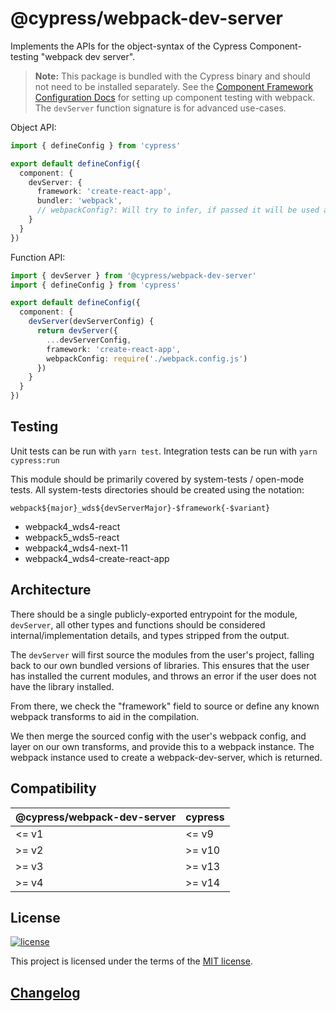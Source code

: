 # @cypress/webpack-dev-server

Implements the APIs for the object-syntax of the Cypress Component-testing "webpack dev server".

> **Note:** This package is bundled with the Cypress binary and should not need to be installed separately. See the [Component Framework Configuration Docs](https://docs.cypress.io/guides/component-testing/component-framework-configuration) for setting up component testing with webpack. The `devServer` function signature is for advanced use-cases.

Object API:

```ts
import { defineConfig } from 'cypress'

export default defineConfig({
  component: {
    devServer: {
      framework: 'create-react-app',
      bundler: 'webpack',
      // webpackConfig?: Will try to infer, if passed it will be used as is
    }
  }
})
```

Function API:

```ts
import { devServer } from '@cypress/webpack-dev-server'
import { defineConfig } from 'cypress'

export default defineConfig({
  component: {
    devServer(devServerConfig) {
      return devServer({
        ...devServerConfig,
        framework: 'create-react-app',
        webpackConfig: require('./webpack.config.js')
      })
    }
  }
})
```

## Testing

Unit tests can be run with `yarn test`. Integration tests can be run with `yarn cypress:run`

This module should be primarily covered by system-tests / open-mode tests. All system-tests directories should be created using the notation:

`webpack${major}_wds${devServerMajor}-$framework{-$variant}`

- webpack4_wds4-react
- webpack5_wds5-react
- webpack4_wds4-next-11
- webpack4_wds4-create-react-app

## Architecture

There should be a single publicly-exported entrypoint for the module, `devServer`, all other types and functions should be considered internal/implementation details, and types stripped from the output.

The `devServer` will first source the modules from the user's project, falling back to our own bundled versions of libraries. This ensures that the user has installed the current modules, and throws an error if the user does not have the library installed.

From there, we check the "framework" field to source or define any known webpack transforms to aid in the compilation.

We then merge the sourced config with the user's webpack config, and layer on our own transforms, and provide this to a webpack instance. The webpack instance used to create a webpack-dev-server, which is returned.

## Compatibility

| @cypress/webpack-dev-server | cypress |
| --------------------------- | ------- |
| <= v1                       | <= v9   |
| >= v2                       | >= v10  |
| >= v3                       | >= v13  |
| >= v4                       | >= v14  |

## License

[![license](https://img.shields.io/badge/license-MIT-green.svg)](https://github.com/cypress-io/cypress/blob/develop/LICENSE)

This project is licensed under the terms of the [MIT license](/LICENSE).

## [Changelog](./CHANGELOG.md)
